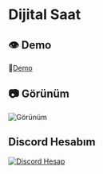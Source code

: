 # Dijital Saat

## 👁️ Demo
🔗[Demo](https://saat.vercel.app/)

## 📷 Görünüm
![Görünüm](https://media.discordapp.net/attachments/1117547459355361301/1188444768091504731/image.png?ex=659a8c70&is=65881770&hm=22b728eda624614b7ed0b5d6505b1824e3f4a4e9d68ec8b88c1af41d5b6bef96&=&format=webp&quality=lossless&width=1398&height=802)

## Discord Hesabım
[![Discord Hesap](https://lanyard.cnrad.dev/api/1033338920240418837)](https://discord.com/users/1033338920240418837)
